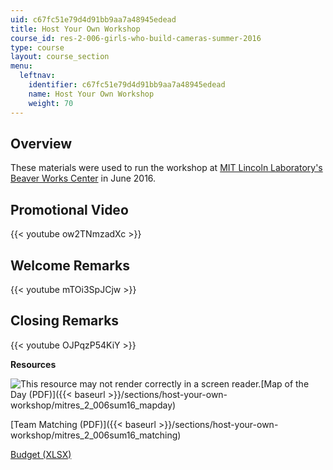 ```yaml
---
uid: c67fc51e79d4d91bb9aa7a48945edead
title: Host Your Own Workshop
course_id: res-2-006-girls-who-build-cameras-summer-2016
type: course
layout: course_section
menu:
  leftnav:
    identifier: c67fc51e79d4d91bb9aa7a48945edead
    name: Host Your Own Workshop
    weight: 70
---
```


Overview
--------

These materials were used to run the workshop at [MIT Lincoln Laboratory's Beaver Works Center](https://beaverworks.ll.mit.edu/CMS/bw/) in June 2016.

Promotional Video
-----------------

{{< youtube ow2TNmzadXc >}}

Welcome Remarks
---------------

{{< youtube mTOi3SpJCjw >}}

Closing Remarks
---------------

{{< youtube OJPqzP54KiY >}}

**Resources**

![This resource may not render correctly in a screen reader.](/images/inacessible.gif)[Map of the Day (PDF)]({{< baseurl >}}/sections/host-your-own-workshop/mitres_2_006sum16_mapday)

[Team Matching (PDF)]({{< baseurl >}}/sections/host-your-own-workshop/mitres_2_006sum16_matching)

[Budget (XLSX)](https://open-learning-course-data-production.s3.amazonaws.com/res-2-006-girls-who-build-cameras-summer-2016/1274248048fefd1f6b2e032f1c50f4ed_RES2006_SU16_Budget.xlsx)